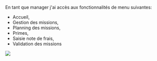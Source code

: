 En tant que manager j'ai accès aux fonctionnalités de menu suivantes: 

* Accueil, 
* Gestion des missions, 
* Planning des missions, 
* Primes, 
* Saisie note de frais, 
* Validation des missions

![](https://github.com/DiginamicFormation/ressources-atelier/raw/master/gestion-des-missions/Accueil.manager.png)
